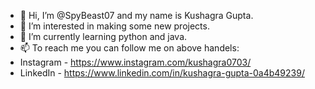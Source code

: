 - 👋 Hi, I’m @SpyBeast07 and my name is Kushagra Gupta.
- 👀 I’m interested in making some new projects.
- 🌱 I’m currently learning python and java.
- 📫 To reach me you can follow me on above handels:
- Instagram - https://www.instagram.com/kushagra0703/
- LinkedIn - https://www.linkedin.com/in/kushagra-gupta-0a4b49239/

